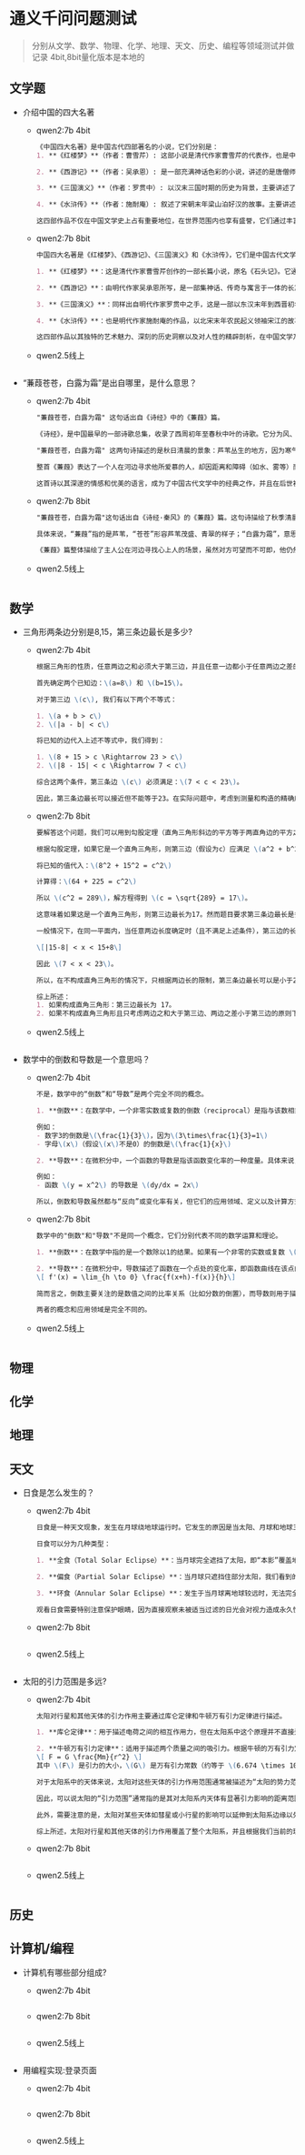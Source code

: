 # 通义千问问题测试
> 分别从文学、数学、物理、化学、地理、天文、历史、编程等领域测试并做记录
> 4bit,8bit量化版本是本地的
## 文学题

- 介绍中国的四大名著

  - qwen2:7b 4bit  

    ```md
    《中国四大名著》是中国古代四部著名的小说，它们分别是：
    1. **《红楼梦》**（作者：曹雪芹）: 这部小说是清代作家曹雪芹的代表作，也是中国古典小说中最为杰出的作品之一。它主要讲述了贾、史、王、薛四大家族由盛转衰的过程，以及主人公贾宝玉和林黛玉的爱情故事，深刻反映了封建社会的种种矛盾。

    2. **《西游记》**（作者：吴承恩）: 是一部充满神话色彩的小说，讲述的是唐僧师徒四人（唐僧、孙悟空、猪八戒、沙僧）取经的故事。他们历经九九八十一难，最终到达西天取得真经，寓意着人生的修行和成长。

    3. **《三国演义》**（作者：罗贯中）: 以汉末三国时期的历史为背景，主要讲述了魏、蜀、吴三国之间的政治斗争和军事冲突。小说中的主角如曹操、刘备、孙权、关羽、张飞等人物形象鲜明，情节跌宕起伏，是中国历史小说的巅峰之作。

    4. **《水浒传》**（作者：施耐庵）: 叙述了宋朝末年梁山泊好汉的故事。主要讲述了以宋江为首的108位英雄好汉在官府腐败、社会黑暗的情况下聚义梁山，反抗朝廷的故事。小说反映了底层人民的苦难和对公平正义的渴望。

    这四部作品不仅在中国文学史上占有重要地位，在世界范围内也享有盛誉，它们通过丰富的情节、深刻的人物刻画和独特的艺术风格，展现了中国传统文化的魅力。
    ```

  - qwen2:7b 8bit

    ```md
    中国四大名著是《红楼梦》、《西游记》、《三国演义》和《水浒传》，它们是中国古代文学的瑰宝，在世界文学史上也有着重要的地位。

    1. **《红楼梦》**：这是清代作家曹雪芹创作的一部长篇小说，原名《石头记》。它通过贾、王、史、薛四大家族的兴衰历程，深刻地揭示了封建社会的矛盾和人性的复杂性。《红楼梦》以其丰富的人物形象、精妙的情节设计以及深邃的思想内涵而著称于世。

    2. **《西游记》**：由明代作家吴承恩所写，是一部集神话、传奇与寓言于一体的长篇小说。它讲述了唐僧（玄奘法师）师徒四人取经的奇妙旅程，途中经历了九九八十一难，不仅包含了丰富的想象力和幽默感，也蕴含了对于忠义、勇敢、智慧等品质的深刻探讨。

    3. **《三国演义》**：同样出自明代作家罗贯中之手，这是一部以东汉末年到西晋初年的历史为背景的小说。它通过描绘曹操、刘备、孙权三个政治势力之间的争斗和联合，展现了那个时代英雄豪杰的传奇故事和复杂的政治局势。

    4. **《水浒传》**：也是明代作家施耐庵的作品，以北宋末年农民起义领袖宋江的故事为主线，讲述了梁山好汉一百单八人的反抗斗争。这部小说不仅描绘了英雄们对抗封建压迫的英勇行为，也揭示了个人命运与社会变革之间的复杂关系。

    这四部作品以其独特的艺术魅力、深刻的历史洞察以及对人性的精辟剖析，在中国文学乃至世界文化中都有着不可替代的地位和深远的影响。它们不仅是文学创作的经典之作，也是中华文化宝库中的珍贵遗产，为后世留下了宝贵的精神财富。
    ```

  - qwen2.5线上

    ```md
    ```

- “蒹葭苍苍，白露为霜”是出自哪里，是什么意思？

  - qwen2:7b 4bit

    ```md
    "蒹葭苍苍，白露为霜" 这句话出自《诗经》中的《蒹葭》篇。

    《诗经》，是中国最早的一部诗歌总集，收录了西周初年至春秋中叶的诗歌。它分为风、雅、颂三个部分，并且按照音乐性质分国别或类别。《蒹葭》属于《秦风》，是其中一篇著名的爱情诗。

    "蒹葭苍苍，白露为霜" 这两句诗描述的是秋日清晨的景象：芦苇丛生的地方，因为寒气凝结而布满了白色的露水，在阳光照耀下仿佛覆盖了一层霜。这不仅仅是一幅静态的画面描绘，它还象征着对美好事物的渴望和追求。

    整首《蒹葭》表达了一个人在河边寻求他所爱慕的人，却因距离和障碍（如水、雾等）而无法直接相遇的情感。诗中充满了对于爱情的执着与无奈，以及对远方之人的思念之情。

    这首诗以其深邃的情感和优美的语言，成为了中国古代文学中的经典之作，并且在后世被广泛引用和传唱。
    ```

  - qwen2:7b 8bit

    ```md
    "蒹葭苍苍，白露为霜"这句话出自《诗经·秦风》的《蒹葭》篇。这句诗描绘了秋季清晨芦苇上的露水在寒冷中凝结成霜的情景。

    具体来说，“蒹葭”指的是芦苇，“苍苍”形容芦苇茂盛、青翠的样子；“白露为霜”，意思是早晨的露水在寒气的作用下，变成了白色结晶体——霜。整句诗通过自然景象的描写营造出一种清新而略带忧郁的氛围。

    《蒹葭》篇整体描绘了主人公在河边寻找心上人的场景，虽然对方可望而不可即，他仍然痴情地一次次前来，表达了对爱情执着追求的主题。这首诗歌不仅展现了古代文人对于美好情感的向往与追寻，也体现了中国古典文学中常有的浪漫主义情怀和深沉的情感表达方式。
    ```

  - qwen2.5线上

    ```md
    ```

## 数学

- 三角形两条边分别是8,15，第三条边最长是多少?
  - qwen2:7b 4bit

    ```md
    根据三角形的性质，任意两边之和必须大于第三边，并且任意一边都小于任意两边之差的绝对值。

    首先确定两个已知边：\(a=8\) 和 \(b=15\)。

    对于第三边 \(c\), 我们有以下两个不等式：

    1. \(a + b > c\)
    2. \(|a - b| < c\)

    将已知的边代入上述不等式中，我们得到：

    1. \(8 + 15 > c \Rightarrow 23 > c\)
    2. \(|8 - 15| < c \Rightarrow 7 < c\)

    综合这两个条件，第三条边 \(c\) 必须满足：\(7 < c < 23\)。

    因此，第三条边最长可以接近但不能等于23。在实际问题中，考虑到测量和构造的精确度限制，第三边通常会被取为小于23的最大整数值或具体的某个值（取决于具体的应用场景），比如22.99、22等。所以理论上说，第三条边的长度没有上限到23，但在实际操作时可能会被四舍五入到一个更小的数。
    ```

  - qwen2:7b 8bit

    ```md
    要解答这个问题，我们可以用到勾股定理（直角三角形斜边的平方等于两直角边的平方之和），不过首先要确保这个三角形有可能是一个直角三角形。给定两边长为8和15。

    根据勾股定理，如果它是一个直角三角形，则第三边（假设为c）应满足 \(a^2 + b^2 = c^2\) 的关系，其中 a 和 b 是其他两条边的长度。

    将已知的值代入：\(8^2 + 15^2 = c^2\)

    计算得：\(64 + 225 = c^2\)

    所以 \(c^2 = 289\)，解方程得到 \(c = \sqrt{289} = 17\)。

    这意味着如果这是一个直角三角形，则第三边最长为17。然而题目要求第三条边最长是多少，并未明确指出是否构成直角三角形。

    一般情况下，在同一平面内，当任意两边长度确定时（且不满足上述条件），第三边的长度会受到三角不等式原理的限制：任意两边之和大于第三边，任意两边之差小于第三边。即在8、15的基础上，第三边 x 必须满足以下条件：

    \[|15-8| < x < 15+8\]

    因此 \(7 < x < 23\)。

    所以，在不构成直角三角形的情况下，只根据两边长的限制，第三条边最长可以是小于23但大于7的最大值。如果严格解释题目条件，则在数学逻辑上无法确定“最大”值（因为没有上限），但在实际应用中通常理解为在给定的长度范围内，任意可能的值都是有效的。

    综上所述：
    1. 如果构成直角三角形：第三边最长为 17。
    2. 如果不构成直角三角形且只考虑两边之和大于第三边、两边之差小于第三边的原则下，则不存在“最大”限制，理论上第三边可以是大于7但小于23的任意值。
    ```

  - qwen2.5线上
  
    ```md
    ```

- 数学中的倒数和导数是一个意思吗？
  - qwen2:7b 4bit

    ```md
    不是，数学中的“倒数”和“导数”是两个完全不同的概念。

    1. **倒数**：在数学中，一个非零实数或复数的倒数（reciprocal）是指与该数相乘结果为 1 的数。如果有一个数 \(a\) （不等于0），那么它的倒数就是 \(\frac{1}{a}\)。

    例如：
    - 数字3的倒数是\(\frac{1}{3}\)，因为\(3\times\frac{1}{3}=1\)
    - 字母\(x\)（假设\(x\)不是0）的倒数是\(\frac{1}{x}\)

    2. **导数**：在微积分中，一个函数的导数是指该函数变化率的一种度量。具体来说，在某一点上，函数的导数给出了曲线在那个点上的切线斜率。用数学符号表示，如果有一个函数 \(f(x)\)，那么其在 \(x\) 点的导数通常表示为 \(f'(x)\) 或 \(\frac{df}{dx}\)。

    例如：
    - 函数 \(y = x^2\) 的导数是 \(dy/dx = 2x\)

    所以，倒数和导数虽然都与“反向”或变化率有关，但它们的应用领域、定义以及计算方式完全不同。
    ```

  - qwen2:7b 8bit

    ```md
    数学中的"倒数"和"导数"不是同一个概念，它们分别代表不同的数学运算和理论。

    1. **倒数**：在数学中指的是一个数除以1的结果。如果有一个非零的实数或复数 \(a\)，它的倒数是 \(\frac{1}{a}\)，满足条件 \(a \times \frac{1}{a} = 1\)。例如，2的倒数是\(\frac{1}{2}\)。

    2. **导数**：在微积分中，导数描述了函数在一个点处的变化率，即函数曲线在该点的切线斜率。对于一个可微函数 \(f(x)\)，其在点 \(x\) 的导数定义为函数值随着自变量改变量趋于零时的变化率：
    \[ f'(x) = \lim_{h \to 0} \frac{f(x+h)-f(x)}{h}\]

    简而言之，倒数主要关注的是数值之间的比率关系（比如分数的倒置），而导数则用于描述函数在某点处的瞬时变化率。

    两者的概念和应用领域是完全不同的。
    ```

  - qwen2.5线上
  
    ```md
    ```

## 物理


## 化学


## 地理


## 天文

- 日食是怎么发生的？
  - qwen2:7b 4bit

    ```md
    日食是一种天文现象，发生在月球绕地球运行时。它发生的原因是当太阳、月球和地球三者大致位于同一直线上（即“新月”相位），且月球位于地球与太阳之间时。在这种情况下，月球会完全或部分遮挡住直接照射到地球上的一小部分或全部太阳光，因此在观察点上看到的太阳会被月亮的影子所覆盖。

    日食可以分为几种类型：

    1. **全食（Total Solar Eclipse）**：当月球完全遮挡了太阳，即“本影”覆盖地球表面时发生的日食。这时整个天空都会变得黑暗，如同夜晚降临一般。

    2. **偏食（Partial Solar Eclipse）**：当月球只遮挡住部分太阳，我们看到的太阳会变成一个不完整的圆形或椭圆形，这就是偏食。

    3. **环食（Annular Solar Eclipse）**：发生于当月球离地球较远时，无法完全覆盖住太阳，但会形成一个明亮的“日冕”环绕在月亮周围。这时太阳的一部分看起来像一个大环形。

    观看日食需要特别注意保护眼睛，因为直接观察未被适当过滤的日光会对视力造成永久性伤害。应使用专门的日食观测眼镜或设备来安全地观察这一现象。
    ```

  - qwen2:7b 8bit

    ```md
    ```

  - qwen2.5线上
  
    ```md
    ```

- 太阳的引力范围是多远?
  - qwen2:7b 4bit

    ```md
    太阳对行星和其他天体的引力作用主要通过库仑定律和牛顿万有引力定律进行描述。

    1. **库仑定律**：用于描述电荷之间的相互作用力，但在太阳系中这个原理并不直接适用，因为太阳和行星间的相互作用主要基于引力而不是电荷的相互作用。

    2. **牛顿万有引力定律**：适用于描述两个质量之间的吸引力。根据牛顿的万有引力定律，如果有一个质点 \(M\)（比如太阳）在空间中的位置，它可以对另一个质点 \(m\)（比如行星）施加一个力，这个力与两者的质量和距离的乘积成正比，同时与它们之间的距离平方成反比。即：
    \[ F = G \frac{Mm}{r^2} \]
    其中 \(F\) 是引力的大小，\(G\) 是万有引力常数（约等于 \(6.674 \times 10^{-11}\, \text{Nm}^2/\text{kg}^2\)），\(M\) 和 \(m\) 分别是太阳和行星的质量，而 \(r\) 是它们之间的距离。

    对于太阳系中的天体来说，太阳对这些天体的引力作用范围通常被描述为“太阳的势力范围”。在太阳系中，除了最远的大行星（如海王星）之外，所有行星都遵循开普勒轨道运动，并且受到太阳的引力影响。然而，太阳的引力实际上覆盖了整个太阳系，包括小行星带、柯伊伯带和奥尔特云等区域。

    因此，可以说太阳的“引力范围”通常指的是其对太阳系内天体有显著引力影响的距离范围。在太阳系中，这个距离大约可以从水星到海王星轨道之外（约30天文单位）的边界。这并不是一个严格定义的物理界限，而是基于当前我们理解的太阳系结构和行星运动规律所描述的一个概念。

    此外，需要注意的是，太阳对某些天体如彗星或小行星的影响可以延伸到太阳系边缘以外的地方，例如奥尔特云中的一些彗星可能在经历数十万年甚至数百万年后才会受到太阳引力作用。因此，从某种意义上说，太阳的“引力范围”理论上可以视为无限远，但实际影响通常局限于上述描述的距离范围内。

    综上所述，太阳对行星和其他天体的引力作用覆盖了整个太阳系，并且根据我们当前的理解和观测数据，这个范围可以从水星到海王星轨道之外（约30天文单位）。然而，如果考虑到更遥远的彗星等天体，其影响可以延伸至太阳系边缘甚至更远。
    ```

  - qwen2:7b 8bit

    ```md
    ```

  - qwen2.5线上
  
    ```md
    ```


## 历史


## 计算机/编程

- 计算机有哪些部分组成?

  - qwen2:7b 4bit

    ```md
    ```

  - qwen2:7b 8bit

    ```md
    ```

  - qwen2.5线上
  
    ```md
    ```

- 用编程实现:登录页面
  - qwen2:7b 4bit

    ```md
    ```

  - qwen2:7b 8bit

    ```md
    ```

  - qwen2.5线上
  
    ```md
    ```
